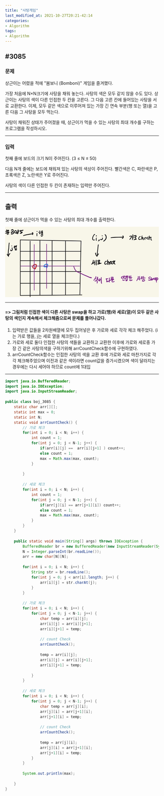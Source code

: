 ```yaml
---
title: "사탕게임"
last_modified_at: 2021-10-27T20:21-42:14
categories:
- Algorithm
tags:
- Algorithm
---
```


## #3085

### 문제

상근이는 어렸을 적에 "봄보니 (Bomboni)" 게임을 즐겨했다.

가장 처음에 N×N크기에 사탕을 채워 놓는다. 사탕의 색은 모두 같지 않을 수도 있다. 상근이는 사탕의 색이 다른 인접한 두 칸을 고른다. 그 다음 고른 칸에 들어있는 사탕을 서로 교환한다. 이제, 모두 같은 색으로 이루어져 있는 가장 긴 연속 부분(행 또는 열)을 고른 다음 그 사탕을 모두 먹는다.

사탕이 채워진 상태가 주어졌을 때, 상근이가 먹을 수 있는 사탕의 최대 개수를 구하는 프로그램을 작성하시오.

---

### 입력

첫째 줄에 보드의 크기 N이 주어진다. (3 ≤ N ≤ 50)

다음 N개 줄에는 보드에 채워져 있는 사탕의 색상이 주어진다. 빨간색은 C, 파란색은 P, 초록색은 Z, 노란색은 Y로 주어진다.

사탕의 색이 다른 인접한 두 칸이 존재하는 입력만 주어진다.

---

## 출력

첫째 줄에 상근이가 먹을 수 있는 사탕의 최대 개수를 출력한다.

![3085](/assets/image/algo/3085.jpg)

---

#### => 그림처럼 인접한 색이 다른 사탕은 swap을 하고 가로(행)와 세로(열)이 모두 같은 사탕의 색인지 계속해서 체크해줌으로써 문제를 풀어나갔다.

1. 입력받은 값들을 2차원배열에 모두 집어넣은 후 가로와 세로 각각 체크 해주었다. (i는 가로 행을, j는 세로 열을 체크한다.)
2. 가로와 세로 둘다 인접한 사탕의 색들을 교환하고 교환한 이후에 가로와 세로중 가장 긴 같은 사탕의색을 구하기위해 arrCountCheck함수에 구현하였다.
3. arrCountCheck함수는 인접한 사탕의 색을 교환 후에 가로와 세로 마찬가지로 각각 체크해주었으며 이전과 같은 색이라면 count값을 증가시켰으며 색이 달라지는 경우에는 다시 세어야 하므로 count에 1대입

---

```java
import java.io.BufferedReader;
import java.io.IOException;
import java.io.InputStreamReader;

public class boj_3085 {
    static char arr[][];
    static int max = 0;
    static int N;
    static void arrCountCheck() {
        // 가로 체크
        for(int i = 0; i < N; i++) {
            int count = 1;
            for(int j = 0; j < N-1; j++) {
                if(arr[i][j] ==  arr[i][j+1] ) count++;
                else count = 1;
                max = Math.max(max, count);
            }

        }

        // 세로 체크
        for(int i = 0; i < N; i++) {
            int count = 1;
            for(int j = 0; j < N-1; j++) {
                if(arr[j][i] == arr[j+1][i]) count++;
                else count = 1;
                max = Math.max(max, count);
            }
        }
    }

    public static void main(String[] args) throws IOException {
        BufferedReader br = new BufferedReader(new InputStreamReader(System.in));
        N = Integer.parseInt(br.readLine());
        arr = new char[N][N];

        for(int i = 0; i < N; i++) {
            String str = br.readLine();
            for(int j = 0; j < arr[i].length; j++) {
                arr[i][j] = str.charAt(j);
            }
        }

        // 가로 체크
        for(int i = 0; i < N; i++) {
            for(int j = 0; j < N-1; j++) {
                char temp = arr[i][j];
                arr[i][j] = arr[i][j+1];
                arr[i][j+1] = temp;

                // count Check
                arrCountCheck();

                temp = arr[i][j];
                arr[i][j] = arr[i][j+1];
                arr[i][j+1] = temp;

            }
        }

        // 세로 체크
        for(int i = 0; i < N; i++) {
            for(int j = 0; j < N-1; j++) {
                char temp = arr[j][i];
                arr[j][i] = arr[j+1][i];
                arr[j+1][i] = temp;

                // count Check
                arrCountCheck();

                temp = arr[j][i];
                arr[j][i] = arr[j+1][i];
                arr[j+1][i] = temp;
            }
        }

        System.out.println(max);

    }
}
```

